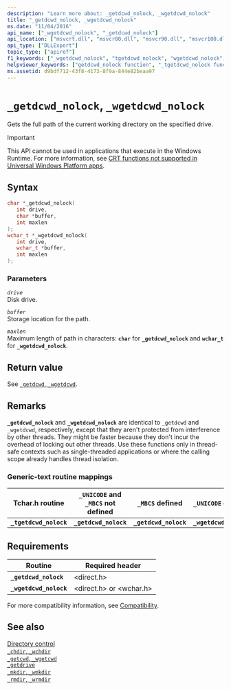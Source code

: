 ```yaml
---
description: "Learn more about: _getdcwd_nolock, _wgetdcwd_nolock"
title: "_getdcwd_nolock, _wgetdcwd_nolock"
ms.date: "11/04/2016"
api_name: ["_wgetdcwd_nolock", "_getdcwd_nolock"]
api_location: ["msvcrt.dll", "msvcr80.dll", "msvcr90.dll", "msvcr100.dll", "msvcr100_clr0400.dll", "msvcr110.dll", "msvcr110_clr0400.dll", "msvcr120.dll", "msvcr120_clr0400.dll", "ucrtbase.dll"]
api_type: ["DLLExport"]
topic_type: ["apiref"]
f1_keywords: ["_wgetdcwd_nolock", "tgetdcwd_nolock", "wgetdcwd_nolock", "_getdcwd_nolock", "_tgetdcwd_nolock", "getdcwd_nolock"]
helpviewer_keywords: ["getdcwd_nolock function", "_tgetdcwd_nolock function", "working directory", "tgetdcwd_nolock function", "_getdcwd_nolock function", "current working directory", "wgetdcwd_nolock function", "_wgetdcwd_nolock function", "directories [C++], current working"]
ms.assetid: d9bdf712-43f8-4173-8f9a-844e82beaa97
---
```

# `_getdcwd_nolock`, `_wgetdcwd_nolock`

Gets the full path of the current working directory on the specified drive.

> [!IMPORTANT]
> This API cannot be used in applications that execute in the Windows Runtime. For more information, see [CRT functions not supported in Universal Windows Platform apps](../../cppcx/crt-functions-not-supported-in-universal-windows-platform-apps.md).

## Syntax

```C
char *_getdcwd_nolock(
   int drive,
   char *buffer,
   int maxlen
);
wchar_t *_wgetdcwd_nolock(
   int drive,
   wchar_t *buffer,
   int maxlen
);
```

### Parameters

*`drive`*\
Disk drive.

*`buffer`*\
Storage location for the path.

*`maxlen`*\
Maximum length of path in characters: **`char`** for **`_getdcwd_nolock`** and **`wchar_t`** for **`_wgetdcwd_nolock`**.

## Return value

See [`_getdcwd`, `_wgetdcwd`](getdcwd-wgetdcwd.md).

## Remarks

**`_getdcwd_nolock`** and **`_wgetdcwd_nolock`** are identical to `_getdcwd` and `_wgetdcwd`, respectively, except that they aren't protected from interference by other threads. They might be faster because they don't incur the overhead of locking out other threads. Use these functions only in thread-safe contexts such as single-threaded applications or where the calling scope already handles thread isolation.

### Generic-text routine mappings

|Tchar.h routine|`_UNICODE` and `_MBCS` not defined|`_MBCS` defined|`_UNICODE` defined|
|---------------------|--------------------------------------|--------------------|-----------------------|
|**`_tgetdcwd_nolock`**|**`_getdcwd_nolock`**|**`_getdcwd_nolock`**|**`_wgetdcwd_nolock`**|

## Requirements

|Routine|Required header|
|-------------|---------------------|
|**`_getdcwd_nolock`**|\<direct.h>|
|**`_wgetdcwd_nolock`**|\<direct.h> or \<wchar.h>|

For more compatibility information, see [Compatibility](../compatibility.md).

## See also

[Directory control](../directory-control.md)\
[`_chdir`, `_wchdir`](chdir-wchdir.md)\
[`_getcwd`, `_wgetcwd`](getcwd-wgetcwd.md)\
[`_getdrive`](getdrive.md)\
[`_mkdir`, `_wmkdir`](mkdir-wmkdir.md)\
[`_rmdir`, `_wrmdir`](rmdir-wrmdir.md)
